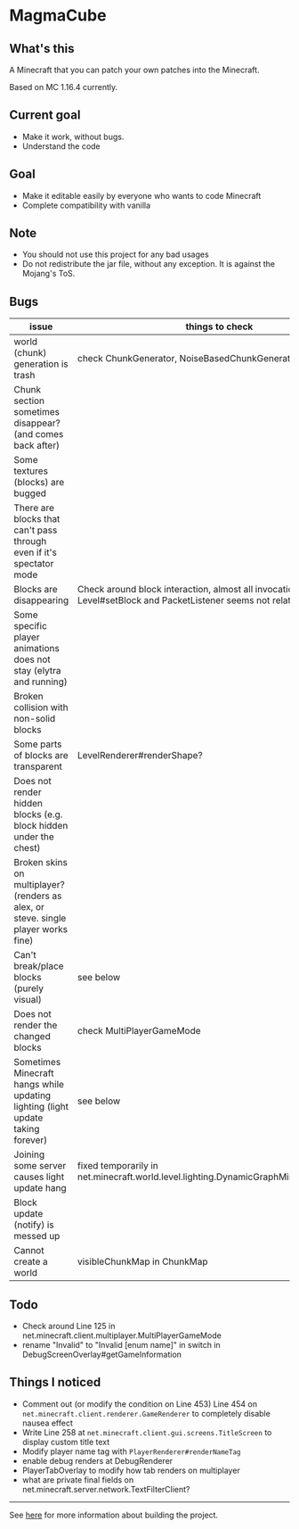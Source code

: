 # MagmaCube

## What's this

A Minecraft that you can patch your own patches into the Minecraft.

Based on MC 1.16.4 currently.

## Current goal
- Make it work, without bugs.
- Understand the code

## Goal
- Make it editable easily by everyone who wants to code Minecraft
- Complete compatibility with vanilla

## Note
- You should not use this project for any bad usages
- Do not redistribute the jar file, without any exception. It is against the Mojang's ToS.

## Bugs
| issue | things to check |
| ---- | ---- |
| world (chunk) generation is trash | check ChunkGenerator, NoiseBasedChunkGenerator |
| Chunk section sometimes disappear? (and comes back after) | |
| Some textures (blocks) are bugged | |
| There are blocks that can't pass through even if it's spectator mode | |
| Blocks are disappearing | Check around block interaction, almost all invocation of Level#setBlock and PacketListener seems not related |
| Some specific player animations does not stay (elytra and running) | |
| Broken collision with non-solid blocks | |
| Some parts of blocks are transparent | LevelRenderer#renderShape? |
| Does not render hidden blocks (e.g. block hidden under the chest) | |
| Broken skins on multiplayer? (renders as alex, or steve. single player works fine) | |
| Can't break/place blocks (purely visual) | see below |
| Does not render the changed blocks | check MultiPlayerGameMode |
| Sometimes Minecraft hangs while updating lighting (light update taking forever) | see below |
| Joining some server causes light update hang | fixed temporarily in net.minecraft.world.level.lighting.DynamicGraphMinFixedPoint#176 |
| Block update (notify) is messed up | |
| Cannot create a world | visibleChunkMap in ChunkMap |

## Todo
- Check around Line 125 in net.minecraft.client.multiplayer.MultiPlayerGameMode
- rename "Invalid" to "Invalid \[enum name]" in switch in DebugScreenOverlay#getGameInformation

## Things I noticed
- Comment out (or modify the condition on Line 453) Line 454 on `net.minecraft.client.renderer.GameRenderer` to completely disable nausea effect
- Write Line 258 at `net.minecraft.client.gui.screens.TitleScreen` to display custom title text
- Modify player name tag with `PlayerRenderer#renderNameTag`
- enable debug renders at DebugRenderer
- PlayerTabOverlay to modify how tab renders on multiplayer
- what are private final fields on net.minecraft.server.network.TextFilterClient?

----

See [here](https://github.com/acrylic-style/MagmaCube/blob/master/CONTRIBUTING.md) for more information about building the project.
